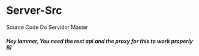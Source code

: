 # Server-Src
Source Code Do Servidor Master

##### Hey lammer, You need the rest api and the proxy for this to work properly B)
